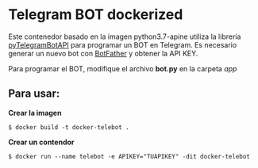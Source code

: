 # Telegram BOT dockerized
Este contenedor basado en la imagen python3.7-apine utiliza la librería [pyTelegramBotAPI](https://github.com/eternnoir/pyTelegramBotAPI) para programar un BOT en Telegram. Es necesario generar un nuevo bot con [BotFather](https://telegram.me/BotFather) y obtener la API KEY.

Para programar el BOT, modifique el archivo **bot.py** en la carpeta _app_

## Para usar:

**Crear la imagen**

`$ docker build -t docker-telebot .`

**Crear un contendor**

`$ docker run --name telebot -e APIKEY="TUAPIKEY" -dit docker-telebot`

